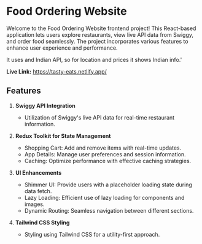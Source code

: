 # Food Ordering Website

Welcome to the Food Ordering Website frontend project! This React-based application lets users explore restaurants, view live API data from Swiggy, and order food seamlessly. The project incorporates various features to enhance user experience and performance.

It uses and Indian API, so for location and prices it shows Indian info.'

**Live Link:** https://tasty-eats.netlify.app/

## Features

1. **Swiggy API Integration**

   - Utilization of Swiggy's live API data for real-time restaurant information.

2. **Redux Toolkit for State Management**

   - Shopping Cart: Add and remove items with real-time updates.
   - App Details: Manage user preferences and session information.
   - Caching: Optimize performance with effective caching strategies.

3. **UI Enhancements**

   - Shimmer UI: Provide users with a placeholder loading state during data fetch.
   - Lazy Loading: Efficient use of lazy loading for components and images.
   - Dynamic Routing: Seamless navigation between different sections.

4. **Tailwind CSS Styling**
   - Styling using Tailwind CSS for a utility-first approach.
